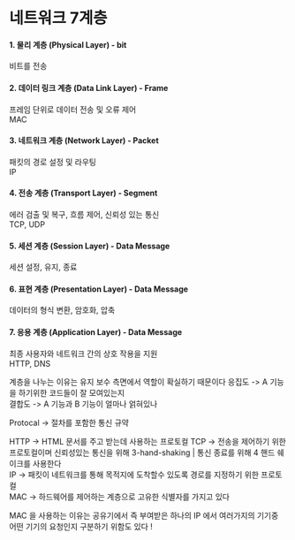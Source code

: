 # 네트워크 7계층

#### 1. 물리 계층 (Physical Layer) - bit
비트를 전송


#### 2. 데이터 링크 계층 (Data Link Layer) - Frame
프레임 단위로 데이터 전송 및 오류 제어  
MAC

#### 3. 네트워크 계층 (Network Layer) - Packet
패킷의 경로 설정 및 라우팅  
IP

#### 4. 전송 계층 (Transport Layer) - Segment
에러 검출 및 복구, 흐름 제어, 신뢰성 있는 통신  
TCP, UDP

#### 5. 세션 계층 (Session Layer) - Data Message
세션 설정, 유지, 종료

#### 6. 표현 계층 (Presentation Layer) - Data Message
데이터의 형식 변환, 암호화, 압축

#### 7. 응용 계층 (Application Layer) - Data Message
최종 사용자와 네트워크 간의 상호 작용을 지원  
HTTP, DNS

계층을 나누는 이유는 유지 보수 측면에서 역할이 확실하기 때문이다 
응집도 -> A 기능을 하기위한 코드들이 잘 모여있는지  
결합도 -> A 기능과 B 기능이 얼마나 얽혀있나  

Protocal -> 절차를 포함한 통신 규약 

HTTP -> HTML 문서를 주고 받는데 사용하는 프로토컬
TCP -> 전송을 제어하기 위한 프로토컬이며 신뢰성있는 통신을 위해 3-hand-shaking | 통신 종료를 위해 4 핸드 쉐이크를 사용한다  
IP -> 패킷이 네트워크를 통해 목적지에 도착할수 있도록 경로를 지정하기 위한 프로토컬  
MAC -> 하드웨어를 제어하는 계층으로 고유한 식별자를 가지고 있다 

MAC 을 사용하는 이유는 공유기에서 즉 부여받은 하나의 IP 에서 여러가지의 기기중 어떤 기기의 요청인지 구분하기 위함도 있다 !